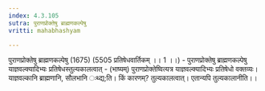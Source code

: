```yaml
---
index: 4.3.105
sutra: पुराणप्रोक्तेषु ब्राह्मणकल्पेषु
vritti: mahabhashyam

---
```

 पुराणप्रोक्तेषु ब्राह्मणकल्पेषु (1675) (5505 प्रतिषेधवार्तिकम् ।। 1 ।।) - पुराणप्रोक्तेषु ब्राह्मणकल्पेषु याज्ञवल्क्यादिभ्यः प्रतिषेधस्तुल्यकालत्वात् - (भाष्यम्) पुराणप्रोक्तेष्वित्यत्र याज्ञवल्क्यादिभ्यः प्रतिषेधो वक्तव्यः। याज्ञवल्कानि ब्राह्मणानि, सौलभानि ःथ्द्य;ति। किं कारणम्? तुल्यकालत्वात्। एतान्यपि तुल्यकालानीति।। 